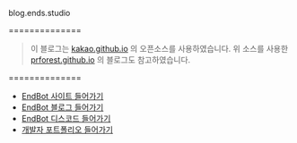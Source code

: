 blog.ends.studio

==============

> 이 블로그는 [kakao.github.io](https://github.com/kakao/kakao.github.io) 의 오픈소스를 사용하였습니다.
> 위 소스를 사용한 [prforest.github.io](https://github.com/prforest/prforest.github.io) 의 블로그도 참고하였습니다.

==============

+ [EndBot 사이트 들어가기](https://ends.studio)
+ [EndBot 블로그 들어가기](https://blog.ends.studio)
+ [EndBot 디스코드 들어가기](https://discord.gg/7wHw4r8pd4)
+ [개발자 포트폴리오 들어가기](https://info.tim23.me)
